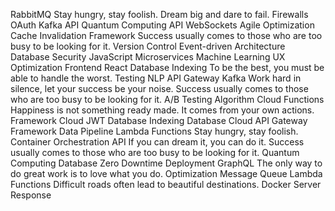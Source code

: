 RabbitMQ Stay hungry, stay foolish. Dream big and dare to fail. Firewalls OAuth Kafka API Quantum Computing
API WebSockets Agile Optimization Cache Invalidation Framework Success usually comes to those who are too busy to be looking for it. Version Control Event-driven Architecture Database Security JavaScript
Microservices Machine Learning UX Optimization Frontend React Database Indexing To be the best, you must be able to handle the worst.
Testing NLP API Gateway Kafka Work hard in silence, let your success be your noise.
Success usually comes to those who are too busy to be looking for it. A/B Testing Algorithm Cloud Functions Happiness is not something ready made. It comes from your own actions. Framework Cloud JWT Database Indexing
Database Cloud API Gateway Framework Data Pipeline Lambda Functions Stay hungry, stay foolish. Container Orchestration API
If you can dream it, you can do it. Success usually comes to those who are too busy to be looking for it. Quantum Computing Database Zero Downtime Deployment GraphQL The only way to do great work is to love what you do. Optimization Message Queue Lambda Functions Difficult roads often lead to beautiful destinations. Docker Server Response

